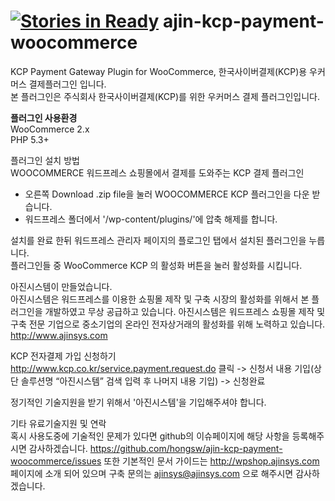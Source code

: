 [![Stories in Ready](https://badge.waffle.io/hongsw/ajin-kcp-payment-woocommerce.png?label=ready)](https://waffle.io/hongsw/ajin-kcp-payment-woocommerce)
ajin-kcp-payment-woocommerce
============================

KCP Payment Gateway Plugin for WooCommerce, 한국사이버결제(KCP)용 우커머스 결제플러그인 입니다.<br />
본 플러그인은 주식회사 한국사이버결제(KCP)를 위한 우커머스 결제 플러그인입니다.<br />

<strong>플러그인 사용환경</strong><br />
 WooCommerce 2.x<br />
 PHP 5.3+<br />

플러그인 설치 방법<br />
 WOOCOMMERCE 워드프레스 쇼핑몰에서 결제를 도와주는 KCP 결제 플러그인 <br />
- 오른쪽 Download .zip file을 눌러 WOOCOMMERCE KCP 플러그인을 다운 받습니다.
- 워드프레스 폴더에서 '/wp-content/plugins/'에 압축 해제를 합니다.

설치를 완료 한뒤 워드프레스 관리자 페이지의 플로그인 탭에서 설치된 플러그인을 누릅니다.<br />
플러그인들 중 WooCommerce KCP 의 활성화 버튼을 눌러 활성화를 시킵니다.<br />

아진시스템이 만들었습니다.<br />
 아진시스템은 워드프레스를 이용한 쇼핑몰 제작 및 구축 시장의 활성화를 위해서 본 플러그인을 개발하였고 무상 공급하고 있습니다. 아진시스템은 워드프레스 쇼핑몰 제작 및 구축 전문 기업으로 중소기업의 온라인 전자상거래의 활성화를 위해 노력하고 있습니다. http://www.ajinsys.com <br />

 KCP 전자결제 가입 신청하기 <br />
http://www.kcp.co.kr/service.payment.request.do 클릭 -> 신청서 내용 기입(상단 솔루션명 “아진시스템” 검색 입력 후 나머지 내용 기입) -> 신청완료<br />

정기적인 기술지원을 받기 위해서 '아진시스템'을 기입해주셔야 합니다.<br />

 기타 유료기술지원 및 연락<br />
혹시 사용도중에 기술적인 문제가 있다면 github의 이슈페이지에 해당 사항을 등록해주시면 감사하겠습니다. https://github.com/hongsw/ajin-kcp-payment-woocommerce/issues 또한 기본적인 문서 가이드는 http://wpshop.ajinsys.com 페이지에 소개 되어 있으며 구축 문의는 ajinsys@ajinsys.com 으로 해주시면 감사하겠습니다.
